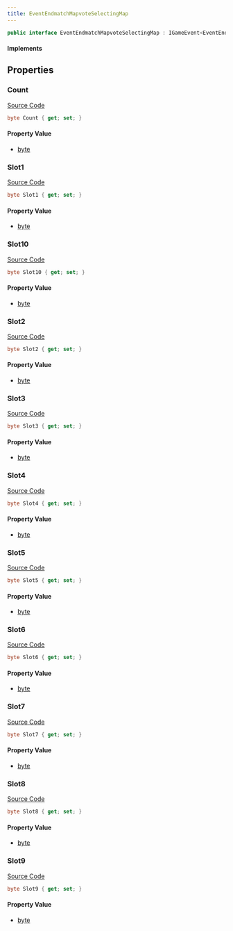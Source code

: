 ```yaml
---
title: EventEndmatchMapvoteSelectingMap
---
```


```csharp
public interface EventEndmatchMapvoteSelectingMap : IGameEvent<EventEndmatchMapvoteSelectingMap>
```

#### Implements

## Properties

### Count

[Source Code](https://github.com/swiftly-solution/swiftlys2/blob/beta/managed/src/SwiftlyS2.Generated/GameEvents/Interfaces/EventEndmatchMapvoteSelectingMap.cs#L23)

```csharp
byte Count { get; set; }
```

#### Property Value

- [byte](https://learn.microsoft.com/dotnet/api/system.byte)

### Slot1

[Source Code](https://github.com/swiftly-solution/swiftlys2/blob/beta/managed/src/SwiftlyS2.Generated/GameEvents/Interfaces/EventEndmatchMapvoteSelectingMap.cs#L28)

```csharp
byte Slot1 { get; set; }
```

#### Property Value

- [byte](https://learn.microsoft.com/dotnet/api/system.byte)

### Slot10

[Source Code](https://github.com/swiftly-solution/swiftlys2/blob/beta/managed/src/SwiftlyS2.Generated/GameEvents/Interfaces/EventEndmatchMapvoteSelectingMap.cs#L73)

```csharp
byte Slot10 { get; set; }
```

#### Property Value

- [byte](https://learn.microsoft.com/dotnet/api/system.byte)

### Slot2

[Source Code](https://github.com/swiftly-solution/swiftlys2/blob/beta/managed/src/SwiftlyS2.Generated/GameEvents/Interfaces/EventEndmatchMapvoteSelectingMap.cs#L33)

```csharp
byte Slot2 { get; set; }
```

#### Property Value

- [byte](https://learn.microsoft.com/dotnet/api/system.byte)

### Slot3

[Source Code](https://github.com/swiftly-solution/swiftlys2/blob/beta/managed/src/SwiftlyS2.Generated/GameEvents/Interfaces/EventEndmatchMapvoteSelectingMap.cs#L38)

```csharp
byte Slot3 { get; set; }
```

#### Property Value

- [byte](https://learn.microsoft.com/dotnet/api/system.byte)

### Slot4

[Source Code](https://github.com/swiftly-solution/swiftlys2/blob/beta/managed/src/SwiftlyS2.Generated/GameEvents/Interfaces/EventEndmatchMapvoteSelectingMap.cs#L43)

```csharp
byte Slot4 { get; set; }
```

#### Property Value

- [byte](https://learn.microsoft.com/dotnet/api/system.byte)

### Slot5

[Source Code](https://github.com/swiftly-solution/swiftlys2/blob/beta/managed/src/SwiftlyS2.Generated/GameEvents/Interfaces/EventEndmatchMapvoteSelectingMap.cs#L48)

```csharp
byte Slot5 { get; set; }
```

#### Property Value

- [byte](https://learn.microsoft.com/dotnet/api/system.byte)

### Slot6

[Source Code](https://github.com/swiftly-solution/swiftlys2/blob/beta/managed/src/SwiftlyS2.Generated/GameEvents/Interfaces/EventEndmatchMapvoteSelectingMap.cs#L53)

```csharp
byte Slot6 { get; set; }
```

#### Property Value

- [byte](https://learn.microsoft.com/dotnet/api/system.byte)

### Slot7

[Source Code](https://github.com/swiftly-solution/swiftlys2/blob/beta/managed/src/SwiftlyS2.Generated/GameEvents/Interfaces/EventEndmatchMapvoteSelectingMap.cs#L58)

```csharp
byte Slot7 { get; set; }
```

#### Property Value

- [byte](https://learn.microsoft.com/dotnet/api/system.byte)

### Slot8

[Source Code](https://github.com/swiftly-solution/swiftlys2/blob/beta/managed/src/SwiftlyS2.Generated/GameEvents/Interfaces/EventEndmatchMapvoteSelectingMap.cs#L63)

```csharp
byte Slot8 { get; set; }
```

#### Property Value

- [byte](https://learn.microsoft.com/dotnet/api/system.byte)

### Slot9

[Source Code](https://github.com/swiftly-solution/swiftlys2/blob/beta/managed/src/SwiftlyS2.Generated/GameEvents/Interfaces/EventEndmatchMapvoteSelectingMap.cs#L68)

```csharp
byte Slot9 { get; set; }
```

#### Property Value

- [byte](https://learn.microsoft.com/dotnet/api/system.byte)

